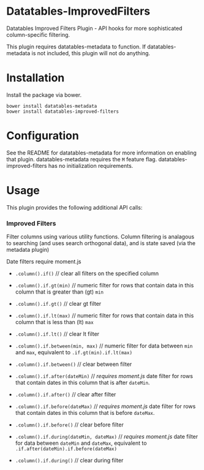 # Datatables-ImprovedFilters
Datatables Improved Filters Plugin - API hooks for more sophisticated column-specific filtering.

This plugin requires datatables-metadata to function.  If datatables-metadata is not included, this plugin will not do anything.

# Installation

Install the package via bower.

```
bower install datatables-metadata
bower install datatables-improved-filters
```

# Configuration

See the README for datatables-metadata for more information on enabling that plugin.  datatables-metadata requires the `M` feature flag.
datatables-improved-filters has no initialization requirements.

# Usage

This plugin provides the following additional API calls:

### Improved Filters

Filter columns using various utility functions.  Column filtering is analagous to searching (and uses search orthogonal data), and is state saved (via the metadata plugin)

Date filters require moment.js

- `.column().if()` // clear all filters on the specified column

- `.column().if.gt(min)` // numeric filter for rows that contain data in this column that is greater than (gt) `min`
- `.column().if.gt()` // clear gt filter

- `.column().if.lt(max)` // numeric filter for rows that contain data in this column that is less than (lt) `max`
- `.column().if.lt()` // clear lt filter

- `.column().if.between(min, max)` // numeric filter for data between `min` and `max`, equivalent to `.if.gt(min).if.lt(max)`
- `.column().if.between()` // clear between filter

- `.column().if.after(dateMin)` // *requires moment.js* date filter for rows that contain dates in this column that is after `dateMin`. 
- `.column().if.after()` // clear after filter

- `.column().if.before(dateMax)` // *requires moment.js* date filter for rows that contain dates in this column that is before `dateMax`. 
- `.column().if.before()` // clear before filter

- `.column().if.during(dateMin, dateMax)` // *requires moment.js* date filter for data between `dateMin` and `dateMax`, equivalent to `.if.after(dateMin).if.before(dateMax)`
- `.column().if.during()` // clear during filter




